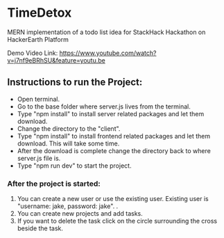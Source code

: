 # TimeDetox
MERN implementation of a todo list idea for StackHack Hackathon on HackerEarth Platform

Demo Video Link: https://www.youtube.com/watch?v=j7nf9eBRhSU&feature=youtu.be

## Instructions to run the Project:

* Open terminal.
* Go to the base folder where server.js lives from the terminal.
* Type "npm install" to install server related packages and let them download.
* Change the directory to the "client".
* Type "npm install" to install frontend related packages and let them download. This will take some time.
* After the download is complete change the directory back to where server.js file is.
* Type "npm run dev" to start the project.

### After the project is started: 
1. You can create a new user or use the existing user. Existing user is "username: jake, password: jake". . 
1. You can create new projects and add tasks. 
1. If you want to delete the task click on the circle surrounding the cross beside the task.

